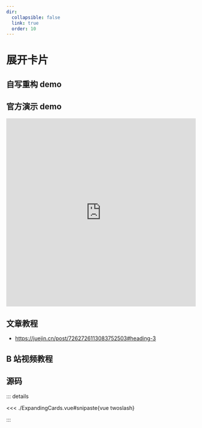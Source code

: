 ```yaml
---
dir:
  collapsible: false
  link: true
  order: 10
---
```


# 展开卡片

## 自写重构 demo

<demo vue="./ExpandingCards.vue" />

## 官方演示 demo

<iframe
	src="https://50projects50days.com/projects/expanding-cards/"
	width="100%"
  height="500px"
  frameborder="0"
  scrolling="No"
  leftmargin="0"
  topmargin="0"
></iframe>

## 文章教程

- https://juejin.cn/post/7262726113083752503#heading-3

## B 站视频教程

<BiliBili bvid="BV1BN4y1j77w" />

## 源码

::: details

<<< ./ExpandingCards.vue#snipaste{vue twoslash}

:::
